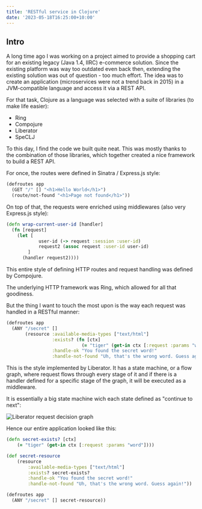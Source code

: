 ```yaml
---
title: 'RESTful service in Clojure'
date: '2023-05-18T16:25:00+10:00'
---
```


## Intro

A long time ago I was working on a project aimed to provide a shopping cart for an existing legacy (Java 1.4, IIRC) e-commerce solution.
Since the existing platform was way too outdated even back then, extending the existing solution was out of question - too much effort.
The idea was to create an application (microservices were not a trend back in 2015) in a JVM-compatible language and access it via a REST API.

For that task, Clojure as a language was selected with a suite of libraries (to make life easier):

* Ring
* Compojure
* Liberator
* SpeCLJ

To this day, I find the code we built quite neat. This was mostly thanks to the combination of those libraries, which together created
a nice framework to build a REST API.

For once, the routes were defined in Sinatra / Express.js style:

```clj
(defroutes app
  (GET "/" [] "<h1>Hello World</h1>")
  (route/not-found "<h1>Page not found</h1>"))
```

On top of that, the requests were enriched using middlewares (also very Express.js style):

```clj
(defn wrap-current-user-id [handler]
  (fn [request]
    (let [
            user-id (-> request :session :user-id)
            request2 (assoc request :user-id user-id)
        ]
      (handler request2))))
```

This entire style of defining HTTP routes and request handling was defined by Compojure.

The underlying HTTP framework was Ring, which allowed for all that goodiness.

But the thing I want to touch the most upon is the way each request was handled in a RESTful manner:

```clj
(defroutes app
  (ANY "/secret" []
       (resource :available-media-types ["text/html"]
                 :exists? (fn [ctx]
                            (= "tiger" (get-in ctx [:request :params "word"])))
                 :handle-ok "You found the secret word!"
                 :handle-not-found "Uh, that's the wrong word. Guess again!")))
```

This is the style implemented by Liberator.
It has a state machine, or a flow graph, where request flows through every stage of it and if there is a handler defined for a specific
stage of the graph, it will be executed as a middleware.

It is essentially a big state machine wich each state defined as "continue to next":

<img data-src="/images/restful-service-in-clojure/decision-graph.svg" alt="Liberator request decision graph" />

Hence our entire application looked like this:

```clj
(defn secret-exists? [ctx]
    (= "tiger" (get-in ctx [:request :params "word"])))

(def secret-resource
    (resource
        :available-media-types ["text/html"]
        :exists? secret-exists?
        :handle-ok "You found the secret word!"
        :handle-not-found "Uh, that's the wrong word. Guess again!"))

(defroutes app
  (ANY "/secret" [] secret-resource))
```
